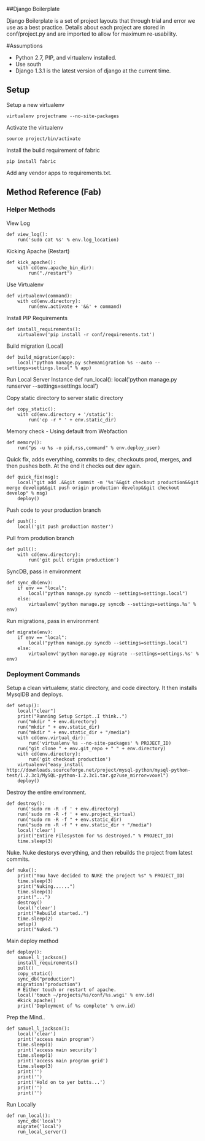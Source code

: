 ##Django Boilerplate

Django Boilerplate is a set of project layouts that through trial and error we use
as a best practice.  Details about each project are stored in conf/project.py and are imported to
allow for maximum re-usability.


#Assumptions

* Python 2.7, PIP, and virtualenv installed.
* Use south
* Django 1.3.1 is the latest version of django at the current time.

## Setup

Setup a new virtualenv

    virtualenv projectname --no-site-packages
    
Activate the virtualenv
    
    source project/bin/activate
    
Install the build requirement of fabric

    pip install fabric

Add any vendor apps to requirements.txt.

## Method Reference (Fab)

### Helper Methods

View Log

    def view_log():
        run('sudo cat %s' % env.log_location)

Kicking Apache (Restart)

    def kick_apache():
        with cd(env.apache_bin_dir):
            run("./restart")

Use Virtualenv

    def virtualenv(command):
        with cd(env.directory):
            run(env.activate + '&&' + command)

Install PIP Requirements

    def install_requirements():
        virtualenv('pip install -r conf/requirements.txt')

Build migration (Local)

    def build_migration(app):
        local("python manage.py schemamigration %s --auto --settings=settings.local" % app)

Run Local Server Instance
    def run_local():
        local('python manage.py runserver --settings=settings.local')

Copy static directory to server static directory

    def copy_static():
        with cd(env.directory + '/static'):
            run('cp -r * ' + env.static_dir)
        
Memory check - Using default from Webfaction

    def memory():
        run("ps -u %s -o pid,rss,command" % env.deploy_user)

Quick fix, adds everything, commits to dev, checkouts prod, merges, and then pushes both.  At the end it checks out dev again.

    def quick_fix(msg):
        local("git add .&&git commit -m '%s'&&git checkout production&&git merge develop&&git push origin production develop&&git checkout develop" % msg)
        deploy()

Push code to your production branch

    def push():
        local('git push production master')

Pull from prodution branch

    def pull():
        with cd(env.directory):
            run('git pull origin production')

SyncDB, pass in environment

    def sync_db(env):
        if env == "local":
            local("python manage.py syncdb --settings=settings.local")
        else:
            virtualenv('python manage.py syncdb --settings=settings.%s' % env)

Run migrations, pass in environment

    def migrate(env):
        if env == "local":
            local("python manage.py syncdb --settings=settings.local")
        else:
            virtualenv('python manage.py migrate --settings=settings.%s' % env)

### Deployment Commands

Setup a clean virtualenv, static directory, and code directory.  It then installs MysqlDB and deploys.

    def setup():
        local("clear")
        print("Running Setup Script..I think..")
        run("mkdir " + env.directory)
        run("mkdir " + env.static_dir)
        run("mkdir " + env.static_dir + "/media")
        with cd(env.virtual_dir):
            run('virtualenv %s --no-site-packages' % PROJECT_ID)
        run("git clone " + env.git_repo + " " + env.directory)
        with cd(env.directory):
            run('git checkout production')
        virtualenv("easy_install http://downloads.sourceforge.net/project/mysql-python/mysql-python-test/1.2.3c1/MySQL-python-1.2.3c1.tar.gz?use_mirror=voxel")
        deploy()

Destroy the entire environment.

    def destroy():
        run('sudo rm -R -f ' + env.directory)
        run('sudo rm -R -f ' + env.project_virtual)
        run("sudo rm -R -f " + env.static_dir)
        run("sudo rm -R -f " + env.static_dir + "/media")
        local('clear')
        print("Entire Filesystem for %s destroyed." % PROJECT_ID)
        time.sleep(3)
    

Nuke.  Nuke destorys everything, and then rebuilds the project from latest commits.
    
    def nuke():
        print("You have decided to NUKE the project %s" % PROJECT_ID)
        time.sleep(3)
        print("Nuking......")
        time.sleep(1)
        print("...")
        destroy()
        local('clear')
        print("Rebuild started..")
        time.sleep(2)
        setup()
        print("Nuked.")

Main deploy method    

    def deploy():
        samuel_l_jackson()
        install_requirements()
        pull()
        copy_static()
        sync_db("production")
        migration("production")
        # Either touch or restart of apache.
        local('touch ~/projects/%s/conf/%s.wsgi' % env.id)
        #kick_apache()
        print('Deployment of %s complete' % env.id)

Prep the Mind..    

    def samuel_l_jackson():
        local('clear')
        print('access main program')
        time.sleep(1)
        print('access main security')
        time.sleep(1)    
        print('access main program grid')
        time.sleep(3)    
        print('')
        print('')
        print('Hold on to yer butts...')
        print('')
        print('')
    
Run Locally

    def run_local():
        sync_db('local')
        migrate('local')
        run_local_server()

    

